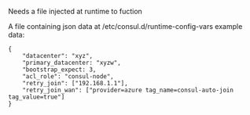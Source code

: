 Needs a file injected at runtime to fuction

A file containing json data at /etc/consul.d/runtime-config-vars
example data:
```
{
    "datacenter": "xyz",
    "primary_datacenter: "xyzw",
    "bootstrap_expect: 3,
    "acl_role": "consul-node",
    "retry_join": ["192.168.1.1"],
    "retry_join_wan": ["provider=azure tag_name=consul-auto-join tag_value=true"]
}
```
